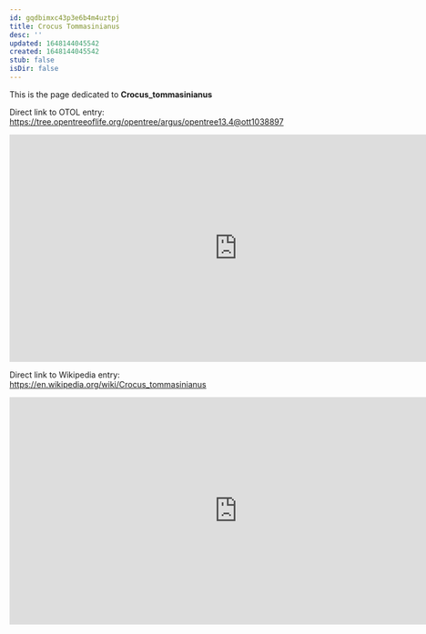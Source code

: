```yaml
---
id: gqdbimxc43p3e6b4m4uztpj
title: Crocus Tommasinianus
desc: ''
updated: 1648144045542
created: 1648144045542
stub: false
isDir: false
---
```

This is the page dedicated to **Crocus_tommasinianus**


Direct link to OTOL entry: https://tree.opentreeoflife.org/opentree/argus/opentree13.4@ott1038897



<html>
    <body>
    <iframe src="https://tree.opentreeoflife.org/opentree/argus/opentree13.4@ott1038897"
    width="800" height="400" frameborder="0" allowfullscreen> </iframe>
    </body>
</html>
    


Direct link to Wikipedia entry: https://en.wikipedia.org/wiki/Crocus_tommasinianus



<html>
    <body>
    <iframe src="https://en.wikipedia.org/wiki/Crocus_tommasinianus"
    width="800" height="400" frameborder="0" allowfullscreen> </iframe>
    </body>
</html>
    
